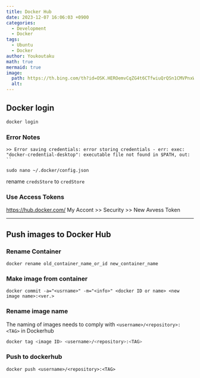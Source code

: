 ```yaml
---
title: Docker Hub
date: 2023-12-07 16:06:03 +0900
categories:
  - Development
  - Docker
tags:
  - Ubuntu
  - Docker
author: Youkoutaku
math: true
mermaid: true
image:
  path: https://th.bing.com/th?id=OSK.HEROemvCqZG4t6CTfwiuQrQSn1CMVPnxWezRLUVR0MFHKZc&w=472&h=280&c=13&rs=2&o=6&pid=SANGAM
  alt:
---
```


## Docker login
```bash
docker login
```

### Error Notes
```
>> Error saving credentials: error storing credentials - err: exec: "docker-credential-desktop": executable file not found in $PATH, out: `` 
```

```
sudo nano ~/.docker/config.json
```
rename `credsStore` to `credStore`

### Use Access Tokens
https://hub.docker.com/
My Accont >> Security >> New Avvess Token

---
## Push images to Docker Hub
### Rename Container 
```
docker rename old_container_name_or_id new_container_name
```

### Make image from container 
```
docker commit -a="<usrname>" -m="<info>" <docker ID or name> <new image name>:<ver.>
```

### Rename image name
The naming of images needs to comply with `<username>/<repository>:<TAG>` in Dockerhub

```bash
docker tag <image ID> <username>/<repository>:<TAG>
```

### Push to dockerhub
```
docker push <username>/<repository>:<TAG>
```
